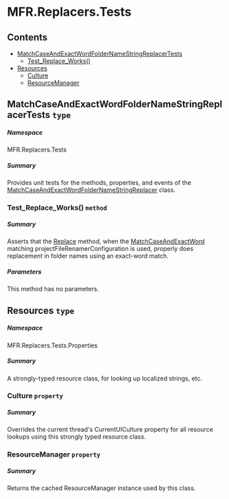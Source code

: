 <a name='assembly'></a>
# MFR.Replacers.Tests

## Contents

- [MatchCaseAndExactWordFolderNameStringReplacerTests](#T-MFR-Replacers-Tests-MatchCaseAndExactWordFolderNameStringReplacerTests 'MFR.Replacers.Tests.MatchCaseAndExactWordFolderNameStringReplacerTests')
  - [Test_Replace_Works()](#M-MFR-Replacers-Tests-MatchCaseAndExactWordFolderNameStringReplacerTests-Test_Replace_Works 'MFR.Replacers.Tests.MatchCaseAndExactWordFolderNameStringReplacerTests.Test_Replace_Works')
- [Resources](#T-MFR-Replacers-Tests-Properties-Resources 'MFR.Replacers.Tests.Properties.Resources')
  - [Culture](#P-MFR-Replacers-Tests-Properties-Resources-Culture 'MFR.Replacers.Tests.Properties.Resources.Culture')
  - [ResourceManager](#P-MFR-Replacers-Tests-Properties-Resources-ResourceManager 'MFR.Replacers.Tests.Properties.Resources.ResourceManager')

<a name='T-MFR-Replacers-Tests-MatchCaseAndExactWordFolderNameStringReplacerTests'></a>
## MatchCaseAndExactWordFolderNameStringReplacerTests `type`

##### Namespace

MFR.Replacers.Tests

##### Summary

Provides unit tests for the methods, properties, and events of the
[MatchCaseAndExactWordFolderNameStringReplacer](#T-MFR-MatchCaseAndExactWordFolderNameStringReplacer 'MFR.MatchCaseAndExactWordFolderNameStringReplacer')
class.

<a name='M-MFR-Replacers-Tests-MatchCaseAndExactWordFolderNameStringReplacerTests-Test_Replace_Works'></a>
### Test_Replace_Works() `method`

##### Summary

Asserts that the
[Replace](#M-MFR-IStringReplacer-Replace 'MFR.IStringReplacer.Replace')
method,
when the
[MatchCaseAndExactWord](#T-MFR-TextMatchingConfiguration-MatchCaseAndExactWord 'MFR.TextMatchingConfiguration.MatchCaseAndExactWord')
matching projectFileRenamerConfiguration is used, properly does replacement in folder
names using an exact-word match.

##### Parameters

This method has no parameters.

<a name='T-MFR-Replacers-Tests-Properties-Resources'></a>
## Resources `type`

##### Namespace

MFR.Replacers.Tests.Properties

##### Summary

A strongly-typed resource class, for looking up localized strings, etc.

<a name='P-MFR-Replacers-Tests-Properties-Resources-Culture'></a>
### Culture `property`

##### Summary

Overrides the current thread's CurrentUICulture property for all
  resource lookups using this strongly typed resource class.

<a name='P-MFR-Replacers-Tests-Properties-Resources-ResourceManager'></a>
### ResourceManager `property`

##### Summary

Returns the cached ResourceManager instance used by this class.
